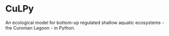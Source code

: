 # CuLPy
An ecological model for bottom-up regulated shallow aquatic ecosystems - the Curonian Lagoon - in Python.
